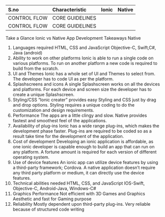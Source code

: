



|S.no | Characteristic | Ionic| Native |
| :---| :---      | :--- |:--- |
| CONTROL FLOW       | CORE GUIDELINES   |      | |
| CONTROL FLOW       | CORE GUIDELINES   |      | |



Take a Glance Ionic vs Native App Development Takeaways
			Native
1.	Languages required	HTML, CSS and JavaScript	Objective-C, Swift,C#, Java (android)
2.	Ability to work on other platforms	Ionic is able to run a single code on various platforms.	To run on another platform a new code is required to build from the scratch.
3.	UI and Themes	Ionic has a whole set of UI and Themes to select from.	The developer has to code UI as per the platform.
4.	Splashscreens and icons	A single Splashscreen works on all the devices and platforms.	For each device and screen size the developer has to create a unique Splashscreen.
5.	Styling/CSS	“Ionic creater” provides easy Styling and CSS just by drag and drop options.	Styling requires a unique coding to do the customization and design requirements.
6.	Performance	The apps are a little clingy and slow.	Native provides fastest and smoothest feel of the applications.
7.	Availability of plug-ins	Ionic has a wide range plug-ins, which makes the development phase faster.	Plug-ins are required to be coded so as a result take time for the development of the application.
8.	Cost of development	Developing an ionic application is affordable, as one ionic developer is capable enough to build an app that can run on any platform.	A fortune amount is required for each version of different operating system.
9.	Use of device features	An ionic app can utilize device features by using a third-party framework; Cordova.	A native application doesn’t require any third party platform or medium, it can directly use the device features.
10.	Technical abilities needed	HTML, CSS, and JavaScript	IOS-Swift, Objective-C, Android-Java, Windows-C#
11.	Graphics Performance	Not efficient with 3D Games and Graphics	Aesthetic and fast for Gaming purpose
12.	Reliability	Mostly dependent upon third-party plug-ins.	Very reliable because of structured code writing
